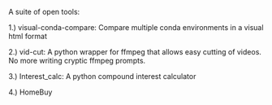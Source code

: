 A suite of open tools:

1.) visual-conda-compare: Compare multiple conda environments in a visual html format

2.) vid-cut: A python wrapper for ffmpeg that allows easy cutting of videos. No more
writing cryptic ffmpeg prompts.

3.) Interest_calc: A python compound interest calculator

4.) HomeBuy
